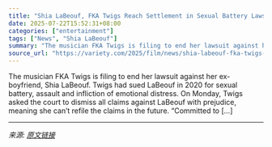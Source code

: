 ```yaml
---
title: "Shia LaBeouf, FKA Twigs Reach Settlement in Sexual Battery Lawsuit"
date: 2025-07-22T15:52:31+08:00
categories: ["entertainment"]
tags: ["News", "Shia LaBeouf"]
summary: "The musician FKA Twigs is filing to end her lawsuit against her ex-boyfriend, Shia LaBeouf. Twigs had sued LaBeouf in 2020 for sexual battery, assault and infliction of emotional distress. On Monday, "
source_url: "https://variety.com/2025/film/news/shia-labeouf-fka-twigs-reach-settlement-sexual-battery-lawsuit-1236466914/"
---
```


The musician FKA Twigs is filing to end her lawsuit against her ex-boyfriend, Shia LaBeouf. Twigs had sued LaBeouf in 2020 for sexual battery, assault and infliction of emotional distress. On Monday, Twigs asked the court to dismiss all claims against LaBeouf with prejudice, meaning she can&#8217;t refile the claims in the future. “Committed to [&#8230;]

---

*来源: [原文链接](https://variety.com/2025/film/news/shia-labeouf-fka-twigs-reach-settlement-sexual-battery-lawsuit-1236466914/)*
